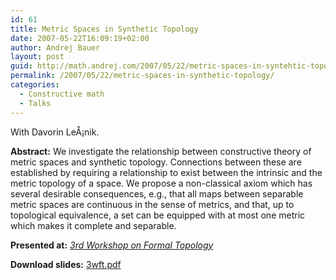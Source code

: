 ```yaml
---
id: 61
title: Metric Spaces in Synthetic Topology
date: 2007-05-22T16:09:19+02:00
author: Andrej Bauer
layout: post
guid: http://math.andrej.com/2007/05/22/metric-spaces-in-syntehtic-topology/
permalink: /2007/05/22/metric-spaces-in-synthetic-topology/
categories:
  - Constructive math
  - Talks
---
```

With Davorin LeÅ¡nik.

**Abstract:** We investigate the relationship between constructive theory of metric spaces and synthetic topology. Connections between these are established by requiring a relationship to exist between the intrinsic and the metric topology of a space. We propose a non-classical axiom which has several desirable consequences, e.g., that all maps between separable metric spaces are continuous in the sense of metrics, and that, up to topological equivalence, a set can be equipped with at most one metric which makes it complete and separable.

**Presented at:** _[3rd Workshop on Formal Topology](http://www.3wftop.math.unipd.it/)_

**Download slides:** [3wft.pdf](/wp-content/uploads/2007/05/3wft.pdf)